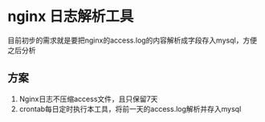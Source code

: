 # nginx 日志解析工具
目前初步的需求就是要把nginx的access.log的内容解析成字段存入mysql，方便之后分析

## 方案
1. Nginx日志不压缩access文件，且只保留7天
2. crontab每日定时执行本工具，将前一天的access.log解析并存入mysql
